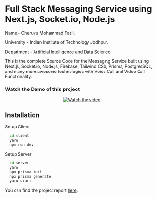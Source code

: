 
# Full Stack Messaging Service using Next.js, Socket.io, Node.js

Name - Cheruvu Mohammad Fazil.

University - Indian Institute of Technology Jodhpur.

Department - Artificial Intelligence and Data Science.

This is the complete Source Code for the Messaging Service built using Next.js, Socket.io, Node.js, Firebase, Tailwind CSS, Prisma, PostgresSQL, and many more awesome technologies with Voice Call and Video Call Functionality.

### Watch the Demo of this project
<div align="center">
  <a href="https://youtu.be/_ftRCUHTGnA">
    <img src="https://img.youtube.com/vi/_ftRCUHTGnA/hqdefault.jpg" alt="Watch the video" />
  </a>
</div>



## Installation

Setup Client

```bash
  cd client
  yarn
  npm run dev
```

Setup Server

```bash
  cd server
  yarn
  npx prisma init
  npx prisma generate
  yarn start
```
You can find the project report [here](./Report.pdf).
